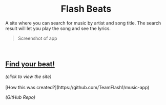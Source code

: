 <center><h1>Flash Beats</h1></center>

A site where you can search for music by artist and song title. The search result will let you play the song and see the lyrics.

> Screenshot of app

<br>
<a href="https://teamflash1.github.io/music-app"><h2>Find your beat!</h2></a>
<i>(click to view the site)</i>
<br>
<br>
[How this was created?](https://github.com/TeamFlash1/music-app)

<i>(GitHub Repo)</i>